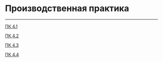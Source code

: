 # Производственная практика
_________


 [ ПК 4.1 ](https://drive.google.com/drive/folders/1aTdAtCCRU0VSYNk-OXpPuX2gD0Fmm_ik)
 
 [ ПК 4.2 ](https://drive.google.com/drive/folders/189AlEkl1b16XDny81-xPgLyj91vW1dgS)

 [ ПК 4.3 ](https://drive.google.com/drive/folders/1wxrsXKy7fc-VJu69cJ4AF4z24_igsewm)

 [ ПК 4.4 ](https://drive.google.com/drive/folders/19e3n0GFTVRhgQFOUZ26fysTLx1eqN1Ae)

